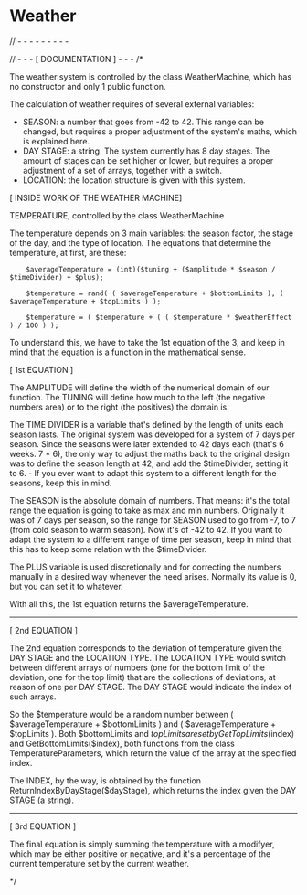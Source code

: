 # Weather

// - - - - - - - - -

// - - - [ DOCUMENTATION ] - - -
/*

The weather system is controlled by the class WeatherMachine, which has no constructor and only 1 public function.

The calculation of weather requires of several external variables:

- SEASON: a number that goes from -42 to 42. This range can be changed, but requires a proper adjustment of the system's maths, which is explained here.
- DAY STAGE: a string. The system currently has 8 day stages. The amount of stages can be set higher or lower, but requires a proper adjustment of a set of arrays, together with a switch.
- LOCATION: the location structure is given with this system.




[ INSIDE WORK OF THE WEATHER MACHINE]

TEMPERATURE, controlled by the class WeatherMachine

The temperature depends on 3 main variables: the season factor, the stage of the day, and the type of location.
The equations that determine the temperature, at first, are these:

        $averageTemperature = (int)($tuning + ($amplitude * $season / $timeDivider) + $plus);

        $temperature = rand( ( $averageTemperature + $bottomLimits ), ( $averageTemperature + $topLimits ) );

        $temperature = ( $temperature + ( ( $temperature * $weatherEffect ) / 100 ) );


To understand this, we have to take the 1st equation of the 3, and keep in mind that the equation is a function in the mathematical sense.

[ 1st EQUATION ]

The AMPLITUDE will define the width of the numerical domain of our function. The TUNING will define how much to the left (the negative numbers area) or to the right (the positives) the domain is.

The TIME DIVIDER is a variable that's defined by the length of units each season lasts.
The original system was developed for a system of 7 days per season. Since the seasons were later extended to 42 days each (that's 6 weeks. 7 * 6), the only way to adjust the maths back to
the original design was to define the season length at 42, and add the $timeDivider, setting it to 6. - If you ever want to adapt this system to a different length for the seasons, keep this in mind.

The SEASON is the absolute domain of numbers. That means: it's the total range the equation is going to take as max and min numbers.
Originally it was of 7 days per season, so the range for SEASON used to go from -7, to 7 (from cold season to warm season). Now it's of -42 to 42.
If you want to adapt the system to a different range of time per season, keep in mind that this has to keep some relation with the $timeDivider.

The PLUS variable is used discretionally and for correcting the numbers manually in a desired way whenever the need arises. Normally its value is 0, but you can set it to whatever.

With all this, the 1st equation returns the $averageTemperature.

- - -

[ 2nd EQUATION ]

The 2nd equation corresponds to the deviation of temperature given the DAY STAGE and the LOCATION TYPE.
The LOCATION TYPE would switch between different arrays of numbers (one for the bottom limit of the deviation, one for the top limit) that are the collections of deviations, at reason of one per DAY STAGE.
The DAY STAGE would indicate the index of such arrays.

So the $temperature would be a random number between ( $averageTemperature + $bottomLimits ) and ( $averageTemperature + $topLimits ).
Both $bottomLimits and $topLimits are set by GetTopLimits($index) and GetBottomLimits($index), both functions from the class TemperatureParameters, which return the value of the array at the specified index.

The INDEX, by the way, is obtained by the function ReturnIndexByDayStage($dayStage), which returns the index given the DAY STAGE (a string).

- - -

[ 3rd EQUATION ]

The final equation is simply summing the temperature with a modifyer, which may be either positive or negative, and it's a percentage of the current temperature set by the current weather.


*/
